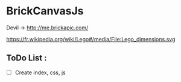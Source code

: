 # BrickCanvasJs

Devil -> http://me.brickapic.com/

https://fr.wikipedia.org/wiki/Lego#/media/File:Lego_dimensions.svg

## ToDo List :

- [ ] Create index, css, js
